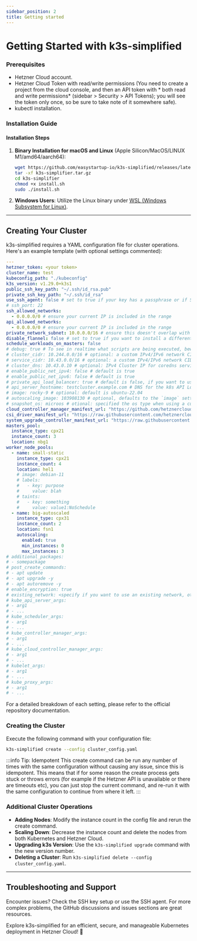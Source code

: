 ```yaml
---
sidebar_position: 2
title: Getting started
---
```


# Getting Started with k3s-simplified

### Prerequisites

- Hetzner Cloud account.
- Hetzner Cloud Token with read/write permissions (You need to create a project from the cloud console, and then an API token with * both read and write permissions* (sidebar > Security > API Tokens); you will see the token only once, so be sure to take note of it somewhere safe).
- kubectl installation.

### Installation Guide



#### Installation Steps

1. **Binary Installation for macOS and Linux** (Apple Silicon/MacOS/LINUX M1/amd64/aarch64):
    ```bash
    wget https://github.com/easystartup-io/k3s-simplified/releases/latest/download/k3s-simplifier.tar.gz
    tar -xf k3s-simplifier.tar.gz
    cd k3s-simplifier
    chmod +x install.sh
    sudo ./install.sh
    ```

2. **Windows Users**: Utilize the Linux binary under [WSL (Windows Subsystem for Linux)](https://learn.microsoft.com/en-us/windows/wsl/install).

---

## Creating Your Cluster

k3s-simplified requires a YAML configuration file for cluster operations. Here's an example template (with optional settings commented):

```yaml
---
hetzner_token: <your token>
cluster_name: test
kubeconfig_path: "./kubeconfig"
k3s_version: v1.29.0+k3s1
public_ssh_key_path: "~/.ssh/id_rsa.pub"
private_ssh_key_path: "~/.ssh/id_rsa"
use_ssh_agent: false # set to true if your key has a passphrase or if SSH connections don't work or seem to hang without agent. See https://github.com/easystartup-io/k3s-simplified#limitations
# ssh_port: 22
ssh_allowed_networks:
  - 0.0.0.0/0 # ensure your current IP is included in the range
api_allowed_networks:
  - 0.0.0.0/0 # ensure your current IP is included in the range
private_network_subnet: 10.0.0.0/16 # ensure this doesn't overlap with other networks in the same project
disable_flannel: false # set to true if you want to install a different CNI
schedule_workloads_on_masters: false
# debug: true # To see in realtime what scripts are being executed, beware it will print the tokens so please dont run when in hostile env
# cluster_cidr: 10.244.0.0/16 # optional: a custom IPv4/IPv6 network CIDR to use for pod IPs
# service_cidr: 10.43.0.0/16 # optional: a custom IPv4/IPv6 network CIDR to use for service IPs
# cluster_dns: 10.43.0.10 # optional: IPv4 Cluster IP for coredns service. Needs to be an address from the service_cidr range
# enable_public_net_ipv4: false # default is true
# enable_public_net_ipv6: false # default is true
# private_api_load_balancer: true # default is false, if you want to use a private api load balancer, ensure that its accessible from where you are running executing this config 
# api_server_hostname: testcluster.example.com # DNS for the k8s API LoadBalancer. Only enable after you have run the create command at least once and done the dns mapping to the private ip or public ip of the load balancer . Else the kubectl command will dns timeout
# image: rocky-9 # optional: default is ubuntu-22.04
# autoscaling_image: 103908130 # optional, defaults to the `image` setting
# snapshot_os: microos # otional: specified the os type when using a custom snapshot
cloud_controller_manager_manifest_url: "https://github.com/hetznercloud/hcloud-cloud-controller-manager/releases/download/v1.19.0/ccm-networks.yaml"
csi_driver_manifest_url: "https://raw.githubusercontent.com/hetznercloud/csi-driver/v2.6.0/deploy/kubernetes/hcloud-csi.yml"
system_upgrade_controller_manifest_url: "https://raw.githubusercontent.com/rancher/system-upgrade-controller/master/manifests/system-upgrade-controller.yaml"
masters_pool:
  instance_type: cpx21
  instance_count: 3
  location: nbg1
worker_node_pools:
  - name: small-static
    instance_type: cpx21
    instance_count: 4
    location: hel1
    # image: debian-11
    # labels:
    #   - key: purpose
    #     value: blah
    # taints:
    #   - key: something
    #     value: value1:NoSchedule
  - name: big-autoscaled
    instance_type: cpx31
    instance_count: 2
    location: fsn1
    autoscaling:
      enabled: true
      min_instances: 0
      max_instances: 3
# additional_packages:
# - somepackage
# post_create_commands:
# - apt update
# - apt upgrade -y
# - apt autoremove -y
# enable_encryption: true
# existing_network: <specify if you want to use an existing network, otherwise one will be created for this cluster>
# kube_api_server_args:
# - arg1
# - ...
# kube_scheduler_args:
# - arg1
# - ...
# kube_controller_manager_args:
# - arg1
# - ...
# kube_cloud_controller_manager_args:
# - arg1
# - ...
# kubelet_args:
# - arg1
# - ...
# kube_proxy_args:
# - arg1
# - ...
```

For a detailed breakdown of each setting, please refer to the official repository documentation.

### Creating the Cluster

Execute the following command with your configuration file:

```bash
k3s-simplified create --config cluster_config.yaml
```

:::info Tip: Idempotent
This create command can be run any number of times with the same configuration without causing any issue, since this is idempotent. 
This means that if for some reason the create process gets stuck or throws errors (for example if the Hetzner API is unavailable or there are timeouts etc), you can just stop the current command, and re-run it with the same configuration to continue from where it left.
:::


### Additional Cluster Operations

- **Adding Nodes**: Modify the instance count in the config file and rerun the create command.
- **Scaling Down**: Decrease the instance count and delete the nodes from both Kubernetes and Hetzner Cloud.
- **Upgrading k3s Version**: Use the `k3s-simplified upgrade` command with the new version number.
- **Deleting a Cluster**: Run `k3s-simplified delete --config cluster_config.yaml`.

---

## Troubleshooting and Support

Encounter issues? Check the SSH key setup or use the SSH agent. For more complex problems, the GitHub discussions and issues sections are great resources.

Explore k3s-simplified for an efficient, secure, and manageable Kubernetes deployment in Hetzner Cloud! 🚀